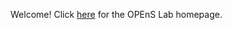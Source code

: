 Welcome! Click [here](https://github.com/OPEnSLab-OSU/OPEnS-Lab-Home/wiki) for the OPEnS Lab homepage.
